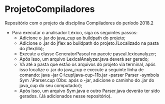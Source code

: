# ProjetoCompiladores
Repositório com o projeto da disciplina Compiladores do período 2018.2

* Para executar o analisador Léxico, siga os seguintes passos:
  * Adicione o .jar do java_cup ao buildpath do projeto;
  * Adicione o .jar do jflex ao buildpath do projeto.(Localizado na pasta do jflex/lib);
  * Execute a classe GeneratorPascal no pacote pascal.lexicanalyzer;
  * Após isso, um arquivo LexicalAnalyzer.java deverá ser gerado;
  * Vá até a pasta que estão os arquivos do projeto via terminal, após isso localize o .jar do java_cup e execute a seguinte linha de comando: java -jar C:\cup\java-cup-11b.jar -parser Parser -symbols Sym .\Parser.cup (Obs: após o -jar, adicione o caminho do .jar do java_cup do seu computador);
  * Após isso, um arquivo Sym.java e outro Parser.java deverão ter sido gerados. (Já adicionados nesse repositório).
